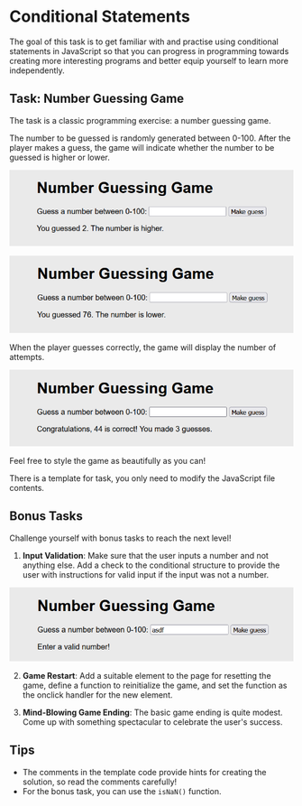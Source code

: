 # Conditional Statements

The goal of this task is to get familiar with and practise using conditional statements in JavaScript so that you can progress in programming towards creating more interesting programs and better equip yourself to learn more independently.

## Task: Number Guessing Game

The task is a classic programming exercise: a number guessing game. 

The number to be 
guessed is randomly generated between 0-100. After the player makes a guess, the game will indicate whether the number to be guessed is higher or lower.

  ![](media/numeropeli1.png)
  
  ![](media/numeropeli2.png)

When the player guesses correctly, the game will display the number of attempts.

  ![](media/numeropeli3.png)

Feel free to style the game as beautifully as you can!

There is a template for task, you only need to modify the JavaScript file contents. 

## Bonus Tasks

Challenge yourself with bonus tasks to reach the next level! 

1. __Input Validation__: Make sure that the user inputs a number and not anything else. Add a check to the conditional structure to provide the user with instructions for valid input if the input was not a number.

  ![](media/numeropeli4.png)

2. __Game Restart__: Add a suitable element to the page for resetting the game, define a function to reinitialize the game, and set the function as the onclick handler for the new element.

3. __Mind-Blowing Game Ending__: The basic game ending is quite modest. Come up with something 
spectacular to celebrate the user's success.

## Tips
- The comments in the template code provide hints for creating the solution, so read the 
comments carefully!
- For the bonus task, you can use the `isNaN()` function.
